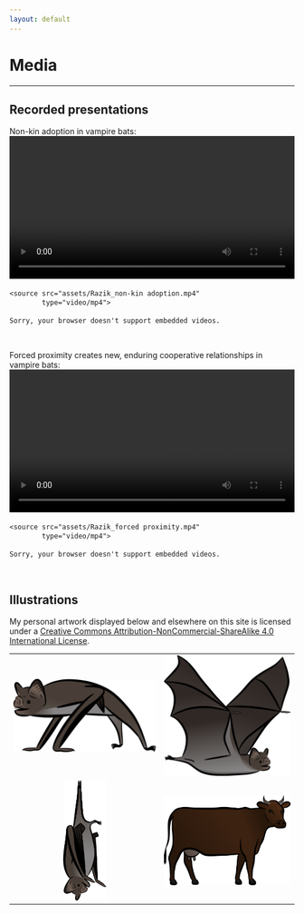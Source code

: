 ```yaml
---
layout: default
---
```

# Media
---

## Recorded presentations
Non-kin adoption in vampire bats: <br/>
<video controls width="100%">

    <source src="assets/Razik_non-kin adoption.mp4"
            type="video/mp4">

    Sorry, your browser doesn't support embedded videos.
</video> <br/>


Forced proximity creates new, enduring cooperative relationships in vampire bats: <br/>
<video controls width="100%">

    <source src="assets/Razik_forced proximity.mp4"
            type="video/mp4">

    Sorry, your browser doesn't support embedded videos.
</video> <br/>


## Illustrations
My personal artwork displayed below and elsewhere on this site is licensed under a [Creative Commons Attribution-NonCommercial-ShareAlike 4.0 International License](https://creativecommons.org/licenses/by-nc-sa/4.0/). <br/>

<table align="center">
    <tr>
        <td align="center"><img src="/assets/illustrations/vampterrestrial_color_flip.png" width="100%"></td>
        <td align="center"><img src="/assets/illustrations/vampflight_color.png" width="100%"></td>
    </tr>
    <tr>
        <td align="center"><img src="/assets/illustrations/vamphang_color.png" width="30%"></td>
        <td align="center"><img src="/assets/illustrations/cow_v02_color.png" width="100%"></td>
    </tr>
</table>

